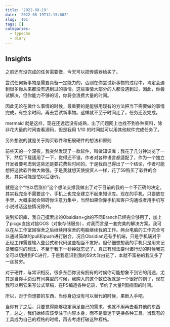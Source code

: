 ```yaml
---
title: '2022-08-19'
date: '2022-08-19T12:15:00Z'
slug: '101'
tags: []
categories:
  - typecho
  - diary
---
```

## Insights

之前还有没完成的任务需要做，今天可以把传感器给买了。

尝试任何新事物是需要具备一定能力的，否则在你尝试新事物的过程中，肯定会遇到很多你从来都没有遇到过的事情。这些事情大部分的人都没遇到过，因此，你尝试解决，但你能力不够的话，你将会浪费大量的时间。



因此无论在做什么事情的时候，最重要的是能够用现有的方法把当下需要做的事情完成，有空余时间，再去尝试新事物。这样就不至于时间走了，任务还没完成。

mermaid 就是这样，现在还远远没有成熟，出了问题网上也找不到各种资料，除非花大量的时间查看源码，但是我用 1/10 的时间就可以用其他软件完成任务了。

另外想说的就是关于购买软件和拓展硬件的想法和原则

前些天的一个深夜，我突然发现了一款软件，叫做知识库；我花了几分钟浏览了一下，然后下载适用了一下，觉得还不错，作者对各种语言都适配了，作为一个独立开发者要考虑到这些还是要花费些时间的。于是我自己得出了一个结论，作者可能想把这款软件做大做强。于是我就想天使投资人一样，花了59购买了软件的会员，其实可能是怕以后涨价。

就是这个“怕以后涨价”这个想法支撑我做出了对于目前的我的一个不正确的决定。其实我完全不需要这个，手机上也完全建立不起来知识库。现在的手机，只要放在手里，大概率就会阻碍你注意力集中，当然如果你靠手机和客户沟通或者用手机写小说过活这些情况除外。

说到知识库，我自己摸索出的Obsidian+git的不同Branch已经完全够用了，加上了picgo直接对接OOS（对象存储服务），对我而言是一套完美的解决方案。我可以在从工作室回宿舍之后继续用宿舍的电脑继续我的工作。两台电脑的工作完全可以通过简单的pull和push进行融合，况且Obsidian还有手机端，只是手机端对于正经工作需要输入些公式和代码这些相当不友好。但仔细想想我的手机只是用来记录我临时的想法，不至于我下一秒钟就忘记了。真正有想法要付诸行动的时候我完全可以切换到PC进行，于是我意识到我的59大洋白花了，本就不富裕的我又多了一丝贫穷。

对于硬件，与常识相反，很多东西你没有拥有的时候你可能想象不到它的用途，尤其是当你手边没有同类型的时候，我购入的这个数位板就是一个很好的例子，现在我可以用它来写公式草稿，在PS编造各种记录，节约了大量P图抠图的时间。

所以，对于你想要的东西，当你身边没有可以替代的时候，果断入手吧。

当你有了之后，只要觉得能够稳定满足自己的需求，也就不用再去看其他的东西了，总之，我们始终应该专注于内容本身，而不是着迷于更换各种工具。当现有的工具成为自己的桎梏的时候，再去考虑打破这种桎梏。
